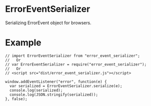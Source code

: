 # ErrorEventSerializer

Serializing ErrorEvent object for browsers.

# Example

    // import ErrorEventSerializer from "error_event_serializer";
    //   Or
    // var ErrorEventSerializer = require("error_event_serializer");
    //   Or
    // <script src="dist/error_event_serializer.js"></script>

    window.addEventListener("error", function(e) {
      var serialized = ErrorEventSerializer.serialize(e);
      console.log(serialized);
      console.log(JSON.stringify(serialized));
    }, false);
